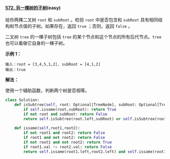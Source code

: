 #### [572. 另一棵树的子树](https://leetcode-cn.com/problems/subtree-of-another-tree/)(easy)

给你两棵二叉树 `root` 和 `subRoot` 。检验 `root` 中是否包含和 `subRoot` 具有相同结构和节点值的子树。如果存在，返回 `true` ；否则，返回 `false` 。

二叉树 `tree` 的一棵子树包括 `tree` 的某个节点和这个节点的所有后代节点。`tree` 也可以看做它自身的一棵子树。

 

**示例 1：**

```
输入：root = [3,4,5,1,2], subRoot = [4,1,2]
输出：true
```

**解法：**

使用一个辅助函数，判断两个树是否相等。

```python
class Solution:
    def isSubtree(self, root: Optional[TreeNode], subRoot: Optional[TreeNode]) -bool:
        if self.issame(root,subRoot): return True
        if not root and subRoot: return False
        return self.isSubtree(root.left,subRoot) or self.isSubtree(root.right,subRoot)
        
    def issame(self,root1,root2):
        if not root1 and root2: return False
        if root1 and not root2: return False
        if not root1 and not root2: return True
        if root1.val != root2.val: return False
        return self.issame(root1.left,root2.left) and self.issame(root1.right, root2.right)
```

